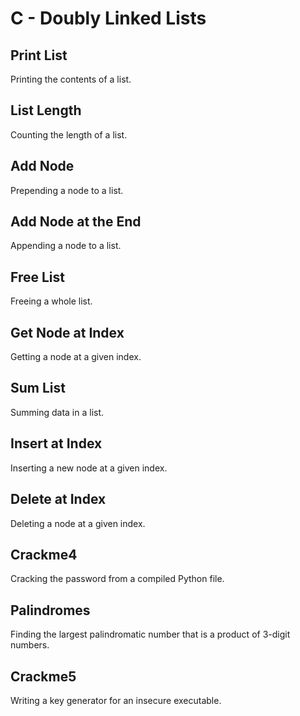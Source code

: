 # C - Doubly Linked Lists

## Print List
Printing the contents of a list.

## List Length
Counting the length of a list.

## Add Node
Prepending a node to a list.

## Add Node at the End
Appending a node to a list.

## Free List
Freeing a whole list.

## Get Node at Index
Getting a node at a given index.

## Sum List
Summing data in a list.

## Insert at Index
Inserting a new node at a given index.

## Delete at Index
Deleting a node at a given index.

## Crackme4
Cracking the password from a compiled Python file.

## Palindromes
Finding the largest palindromatic number that is a product of 3-digit numbers.

## Crackme5
Writing a key generator for an insecure executable.

